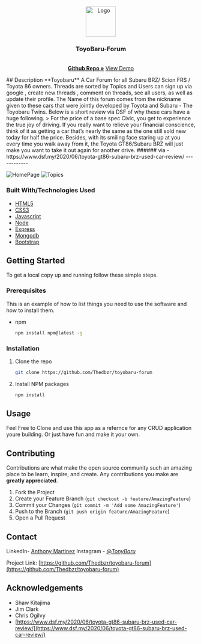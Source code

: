 <!-- PROJECT LOGO -->
<br />
<p align="center">
  <a href="https://github.com/github_username/repo_name">
    <img src="https://i.imgur.com/F894NhP.png" alt="Logo" width="80" height="80">
  </a>
  <h3 align="center">ToyoBaru-Forum</h3>
  <p align="center">
    <br />
    <a href="https://github.com/Thedbzr/toyobaru-forum"><strong>Github Repo »</strong></a>
    <a href="https://toyobaru-forum.herokuapp.com/">View Demo</a>
  </p>
</p>
<!-- Description -->
## Description
**Toyobaru**
A Car Forum for all Subaru BRZ/ Scion FRS / Toyota 86 owners.
Threads are sorted by Topics and Users can sign up via google , create new threads , comment on threads, see all users, as well as update their profile.
The Name of this forum comes from the nickname given to these cars that were jointly developed by Toyota and Subaru - The Toyobaru Twins.
Below is a short review via DSF of why these cars have a huge following.
> For the price of a base spec Civic, you get to experience the true joy of driving. If you really want to relieve your financial conscience, think of it as getting a car that’s nearly the same as the one still sold new today for half the price. Besides, with its smiling face staring up at you every time you walk away from it, the Toyota GT86/Subaru BRZ will just make you want to take it out again for another drive.
###### via -https://www.dsf.my/2020/06/toyota-gt86-subaru-brz-used-car-review/
------------



![HomePage](https://i.imgur.com/106TFJ6.png)
![Topics](https://i.imgur.com/hbft8kW.png)


### Built With/Technologies Used

* [HTML5](https://en.wikipedia.org/wiki/HTML5)
* [CSS3](https://en.wikipedia.org/wiki/CSS)
* [Javascript](https://en.wikipedia.org/wiki/JavaScript)
* [Node](https://nodejs.org/en/)
* [Express](https://expressjs.com/)
* [Mongodb](https://www.mongodb.com/)
* [Bootstrap](https://getbootstrap.com/)

<!-- GETTING STARTED -->
## Getting Started

To get a local copy up and running follow these simple steps.

### Prerequisites

This is an example of how to list things you need to use the software and how to install them.
* npm
  ```sh
  npm install npm@latest -g
  ```

### Installation

1. Clone the repo
   ```sh
   git clone https://github.com/Thedbzr/toyobaru-forum
   ```
2. Install NPM packages
   ```sh
   npm install
   ```



<!-- USAGE EXAMPLES -->
## Usage

Feel Free to Clone and use this app as a refernce for any CRUD application youre building. Or just have fun and make it your own.


<!-- CONTRIBUTING -->
## Contributing

Contributions are what make the open source community such an amazing place to be learn, inspire, and create. Any contributions you make are **greatly appreciated**.

1. Fork the Project
2. Create your Feature Branch (`git checkout -b feature/AmazingFeature`)
3. Commit your Changes (`git commit -m 'Add some AmazingFeature'`)
4. Push to the Branch (`git push origin feature/AmazingFeature`)
5. Open a Pull Request

<!-- CONTACT -->
## Contact

LinkedIn- [Anthony Martinez](https://www.linkedin.com/in/anthonymrtnz/)
Instagram - [@_TonyBaru_](https://www.instagram.com/_tonybaru_)

Project Link: [https://github.com/Thedbzr/toyobaru-forum](https://github.com/Thedbzr/toyobaru-forum)



<!-- ACKNOWLEDGEMENTS -->
## Acknowledgements

* Shaw Kitajima
* Jim Clark
* Chris Ogilvy
* [https://www.dsf.my/2020/06/toyota-gt86-subaru-brz-used-car-review/](https://www.dsf.my/2020/06/toyota-gt86-subaru-brz-used-car-review/)